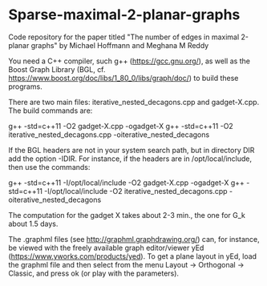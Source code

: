 # Sparse-maximal-2-planar-graphs
Code repository for the paper titled "The number of edges in maximal 2-planar graphs" by Michael Hoffmann and Meghana M Reddy

You need a C++ compiler, such g++ (https://gcc.gnu.org/), as well as the Boost Graph Library
(BGL, cf. https://www.boost.org/doc/libs/1_80_0/libs/graph/doc/) to build these programs.

There are two main files: iterative_nested_decagons.cpp and gadget-X.cpp.
The build commands are:

g++ -std=c++11 -O2 gadget-X.cpp -ogadget-X 
g++ -std=c++11 -O2 iterative_nested_decagons.cpp -oiterative_nested_decagons 

If the BGL headers are not in your system search path, but in directory DIR add the option -IDIR.
For instance, if the headers are in /opt/local/include, then use the commands:

g++ -std=c++11 -I/opt/local/include -O2 gadget-X.cpp -ogadget-X 
g++ -std=c++11 -I/opt/local/include -O2 iterative_nested_decagons.cpp -oiterative_nested_decagons 

The computation for the gadget X takes about 2-3 min., the one for G_k about 1.5 days.

The .graphml files (see http://graphml.graphdrawing.org/) can, for
instance, be viewed with the freely available graph editor/viewer yEd
(https://www.yworks.com/products/yed). To get a plane layout in yEd,
load the graphml file and then select from the menu Layout ->
Orthogonal -> Classic, and press ok (or play with the parameters).
